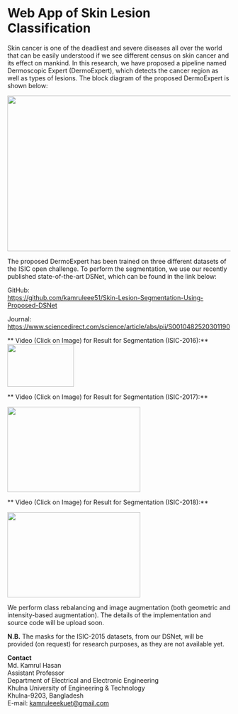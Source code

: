 # Web App of Skin Lesion Classification

Skin cancer is one of the deadliest and severe diseases all over the world that can be easily understood if we see different census on skin cancer and its effect on mankind. 
In this research, we have proposed a pipeline named Dermoscopic Expert (DermoExpert), which detects the cancer region as well as types of lesions. The block diagram of the proposed DermoExpert is shown below: <br>

<img src="https://user-images.githubusercontent.com/32570071/81511654-aabc2800-933c-11ea-996b-374f10977d6a.png" width="800" height="350">

The proposed DermoExpert has been trained on three different datasets of the ISIC open challenge. To perform the segmentation, we use our recently published state-of-the-art DSNet, which can be found in the link below:  

GitHub: <br>
https://github.com/kamruleee51/Skin-Lesion-Segmentation-Using-Proposed-DSNet

Journal: <br>
https://www.sciencedirect.com/science/article/abs/pii/S0010482520301190 

** Video (Click on Image) for Result for Segmentation (ISIC-2016):**
[<img src="https://user-images.githubusercontent.com/32570071/81512952-7d747780-9346-11ea-984c-9175b33b68ab.png"  width="150" height="96">](https://www.youtube.com/watch?v=kB0Bf5D0WsA&feature=youtu.be)


** Video (Click on Image) for Result for Segmentation (ISIC-2017):**

[<img src="https://user-images.githubusercontent.com/32570071/81512952-7d747780-9346-11ea-984c-9175b33b68ab.png"  width="300" height="192">](https://www.youtube.com/watch?v=kB0Bf5D0WsA&feature=youtu.be)


** Video (Click on Image) for Result for Segmentation (ISIC-2018):**

[<img src="https://user-images.githubusercontent.com/32570071/81512952-7d747780-9346-11ea-984c-9175b33b68ab.png"  width="300" height="192">](https://www.youtube.com/watch?v=kB0Bf5D0WsA&feature=youtu.be)

We perform class rebalancing and image augmentation (both geometric and intensity-based augmentation). The details of the implementation and source code will be upload soon. 

**N.B.** The masks for the ISIC-2015 datasets, from our DSNet, will be provided (on request) for research purposes, as they are not available yet. 


**Contact** <br>
Md. Kamrul Hasan <br>
Assistant Professor  <br>
Department of Electrical and Electronic Engineering  <br>
Khulna University of Engineering & Technology <br>
Khulna-9203, Bangladesh  <br>
E-mail: kamruleeekuet@gmail.com 

